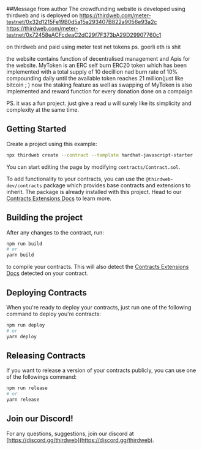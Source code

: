 ##Message from author
The crowdfunding website is developed using thirdweb and is deployed on 
https://thirdweb.com/meter-testnet/0x32d1215Fe19B0d5a15a293407B822a9056e93a2c
https://thirdweb.com/meter-testnet/0x72458eACFcdeaC2dC29f7F373bA29D29907760c1

on thirdweb and paid using meter test net tokens
ps. goerli eth is shit

the website contains function of decentralised management and  Apis for the website.
MyToken is an ERC self burn ERC20 token which has been implemented with a total supply of 10 decillion nad burn rate of 10% compounding daily
until the available token reaches 21 million(just like bitcoin ; )
now the staking feature as well as swapping of MyToken is also implemented  and reward function for every donation done on a compaign



PS. it was a fun project. just give a read u will surely like its simplicity and complexity at the same time. 






## Getting Started

Create a project using this example:

```bash
npx thirdweb create --contract --template hardhat-javascript-starter
```

You can start editing the page by modifying `contracts/Contract.sol`.

To add functionality to your contracts, you can use the `@thirdweb-dev/contracts` package which provides base contracts and extensions to inherit. The package is already installed with this project. Head to our [Contracts Extensions Docs](https://portal.thirdweb.com/contractkit) to learn more.

## Building the project

After any changes to the contract, run:

```bash
npm run build
# or
yarn build
```

to compile your contracts. This will also detect the [Contracts Extensions Docs](https://portal.thirdweb.com/contractkit) detected on your contract.

## Deploying Contracts

When you're ready to deploy your contracts, just run one of the following command to deploy you're contracts:

```bash
npm run deploy
# or
yarn deploy
```

## Releasing Contracts

If you want to release a version of your contracts publicly, you can use one of the followings command:

```bash
npm run release
# or
yarn release
```

## Join our Discord!

For any questions, suggestions, join our discord at [https://discord.gg/thirdweb](https://discord.gg/thirdweb).
